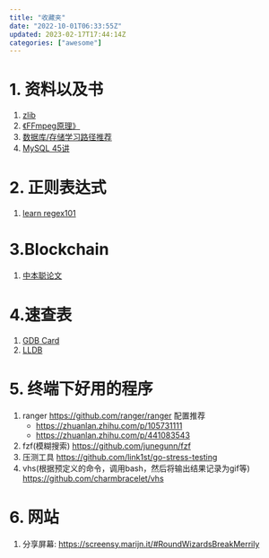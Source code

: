 ```yaml
---
title: "收藏夹"
date: "2022-10-01T06:33:55Z"
updated: 2023-02-17T17:44:14Z
categories: ["awesome"]
---
```

# 1. 资料以及书

1. [zlib](https://zlib.cydiar.com/)
2. [《FFmpeg原理》](https://ffmpeg.xianwaizhiyin.net/cover.html) 
3. [数据库/存储学习路径推荐](https://www.v2ex.com/t/913147#reply5)
4. [MySQL 45讲](https://fanlv.fun/2020/08/01/mysql-45-lesson/)

# 2. 正则表达式

1. [learn regex101](https://regexlearn.com/zh-cn/learn)

# 3.Blockchain

1. [中本聪论文](https://nakamotoinstitute.org/static/docs/bitcoin-zh-cn.pdf)

# 4.速查表
1. [GDB Card](https://inst.eecs.berkeley.edu/~cs61c/sp21/resources-pdfs/gdb5-refcard.pdf)
2. [LLDB](https://lldb.llvm.org/use/map.html)

# 5. 终端下好用的程序
1. ranger https://github.com/ranger/ranger  配置推荐
	- https://zhuanlan.zhihu.com/p/105731111
	- https://zhuanlan.zhihu.com/p/441083543
2. fzf(模糊搜索) https://github.com/junegunn/fzf
3. 压测工具 https://github.com/link1st/go-stress-testing
5. vhs(根据预定义的命令，调用bash，然后将输出结果记录为gif等) https://github.com/charmbracelet/vhs


# 6. 网站

1. 分享屏幕: https://screensy.marijn.it/#RoundWizardsBreakMerrily
